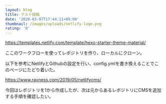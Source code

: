 ```yaml
---
layout: blog
title: テスト投稿
date: '2020-03-07T17:44:11+09:00'
thumbnail: /images/uploads/netlify-logo.png
rating: '0'
---
```

https://templates.netlify.com/template/hexo-starter-theme-material/

ここのワークフローを使ってレポジトリを作り、ローカルにクローン。

以下を参考にNetlifyとGithubの設定を行い、config.ymlを書き換えることでこのページにたどり着いた。

https://www.ravness.com/2019/05/netlifycms/

今回はレポジトリを1から作成したが、次は元からあるレポジトリにCMSを追加する手順を確認したい。
